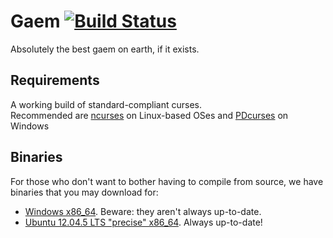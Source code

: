 # Gaem [![Build Status](https://travis-ci.org/Skorezore/Gaem.svg?branch=master)](https://travis-ci.org/Skorezore/Gaem)

Absolutely the best gaem on earth, if it exists.

## Requirements

A working build of standard-compliant curses.<br />
Recommended are [ncurses](http://bfy.tw/xfD) on Linux-based OSes and [PDcurses](http://bfy.tw/xfM) on Windows

## Binaries


For those who don't want to bother having to compile from source, we have binaries that you may download for:
 * [Windows x86_64](https://www.dropbox.com/s/rqftmlpp3ez3hig/Gaem.exe?dl=1). Beware: they aren't always up-to-date.
 * [Ubuntu 12.04.5 LTS "precise" x86_64](https://www.dropbox.com/sh/3v8wry9vsocgcrc/AADseRZlthoGgK4ZXdvjgfvQa?dl=0). Always up-to-date!
 
